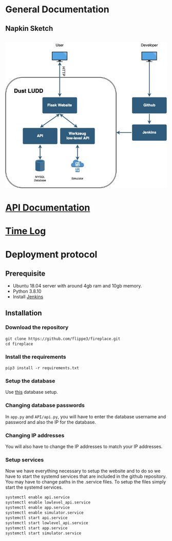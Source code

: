# General Documentation

## Napkin Sketch
## ![Napkin sketch](https://github.com/flippe3/fireplace/blob/main/references/napkin_sketch.jpg?raw=true)

# [API Documentation](https://github.com/flippe3/fireplace/blob/main/APIDocumentation.md)

# [Time Log](https://github.com/flippe3/fireplace/blob/main/references/Timelog.xlsx)

# Deployment protocol

## Prerequisite
* Ubuntu 18.04 server with around 4gb ram and 10gb memory.
* Python 3.8.10
* Install [Jenkins](https://www.jenkins.io/doc/book/installing/linux/) 

## Installation
### Download the repository
```
git clone https://github.com/flippe3/fireplace.git
cd fireplace
```
### Install the requirements
```
pip3 install -r requirements.txt
```
### Setup the database
Use [this](https://github.com/flippe3/fireplace/blob/main/MysqlDatabaseSetup.sql) database setup.

### Changing database passwords
In `app.py` and `API/api.py`, you will have to enter the database username and password and also the IP for the database.

### Changing IP addresses
You will also have to change the IP addresses to match your IP addresses.

### Setup services
Now we have everything necessary to setup the website and to do so we have to start the systemd services that are included in the github repository. You may have to change paths in the .service files. To setup the files simply start the systemd services.
```
systemctl enable api.service
systemctl enable lowlevel_api.service
systemctl enable app.service
systemctl enable simulator.service
systemctl start api.service
systemctl start lowlevel_api.service
systemctl start app.service
systemctl start simulator.service
```


